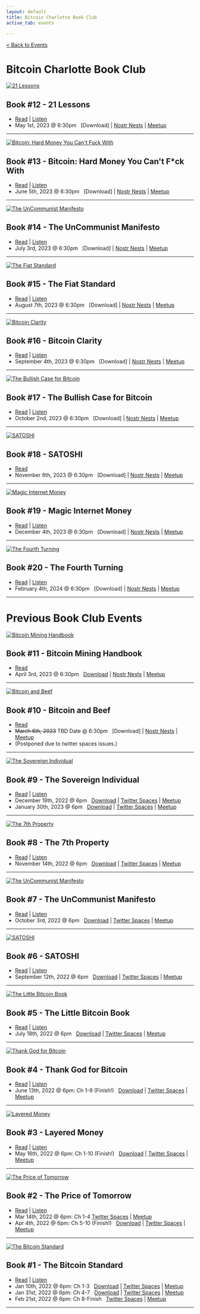 ```yaml
---
layout: default
title: Bitcoin Charlotte Book Club
active_tab: events

---
```


[< Back to Events](/events)

# Bitcoin Charlotte Book Club


<div class="book cleanbook">
    <a href="https://www.amazon.com/21-Lessons-Learned-Falling-Bitcoin/dp/1697526349/?tag=bitcoincharlo-20" target="_blank"><img src="/assets/img/posts/bookclub/Book12.jpg" alt="21 Lessons" title="21 Lessons"/></a>
</div>

## Book #12 - 21 Lessons
* [Read](https://www.amazon.com/21-Lessons-Learned-Falling-Bitcoin/dp/1697526349/?tag=bitcoincharlo-20) | [Listen](https://www.audible.com/pd/21-Lessons-What-Ive-Learned-from-Falling-Down-the-Bitcoin-Rabbit-Hole-Audiobook/B088C1DK58?qid=1660307416&sr=1-3&ref=a_search_c3_lProduct_1_3&pf_rd_p=83218cca-c308-412f-bfcf-90198b687a2f&pf_rd_r=B905DWC89AWSHMM7T59C)
* May 1st, 2023 @ 6:30pm &nbsp; [Download] | [Nostr Nests](https://nostrnests.com/fvf4cw) | [Meetup](https://www.meetup.com/bitcoincharlotte/events/crnhbtyfchbcb/)

---

<div class="book cleanbook">
    <a href="https://www.amazon.com/Bitcoin-bitcoin-global-reserve-currency/dp/1838318402/ref=tmm_pap_swatch_0?_encoding=UTF8&qid=1672106445&sr=1-1/?tag=bitcoincharlo-20" target="_blank"><img src="/assets/img/posts/bookclub/Book13.jpg" alt="Bitcoin: Hard Money You Can't Fuck With" title="Bitcoin: Hard Money You Can't Fuck With"/></a>
</div>

## Book #13 - Bitcoin: Hard Money You Can't F\*ck With
* [Read](https://www.amazon.com/Bitcoin-bitcoin-global-reserve-currency/dp/1838318402/ref=tmm_pap_swatch_0?_encoding=UTF8&qid=1672106445&sr=1-1/?tag=bitcoincharlo-20) | [Listen](https://www.audible.com/pd/Bitcoin-Hard-Money-You-Cant-F-ck-With-Audiobook/B08VBV2PP2?qid=1676312843&sr=1-1&ref=a_search_c3_lProduct_1_1&pf_rd_p=83218cca-c308-412f-bfcf-90198b687a2f&pf_rd_r=5YZQ42Y586WJRD0QMWN2&pageLoadId=JYvU4FfD4HvnLgt4&creativeId=0d6f6720-f41c-457e-a42b-8c8dceb62f2c)
* June 5th, 2023 @ 6:30pm &nbsp; [Download] | [Nostr Nests](https://nostrnests.com/tt8nf9) | [Meetup](https://www.meetup.com/bitcoincharlotte/events/crnhbtyfcjbhb/)

---

<div class="book cleanbook">
    <a href="https://www.amazon.com/UnCommunist-Manifesto-Message-Responsibility-Liberty/dp/B0B8BRL3RP/?tag=bitcoincharlo-20" target="_blank"><img src="/assets/img/posts/bookclub/Book7.jpg" alt="The UnCommunist Manifesto" title="The UnCommunist Manifesto"/></a>
</div>

## Book #14 - The UnCommunist Manifesto
* [Read](https://www.amazon.com/UnCommunist-Manifesto-Message-Responsibility-Liberty/dp/B0B8BRL3RP/?tag=bitcoincharlo-20) | [Listen](https://www.audible.com/pd/The-UNcommunist-Manifesto-with-Mark-Moss-Aleks-Svetski-Podcast/B0B81S4F5Q)
* July 3rd, 2023 @ 6:30pm &nbsp; [Download] | [Nostr Nests](https://nostrnests.com/2jut1i) | [Meetup](https://www.meetup.com/bitcoincharlotte/events/crnhbtyfckbfb/)

---

<div class="book cleanbook">
    <a href="https://www.amazon.com/Fiat-Standard-Slavery-Alternative-Civilization/dp/1544526474/?tag=bitcoincharlo-20" target="_blank"><img src="/assets/img/posts/bookclub/Book15.jpg" alt="The Fiat Standard" title="The Fiat Standard"/></a>
</div>

## Book #15 - The Fiat Standard
* [Read](https://www.amazon.com/Fiat-Standard-Slavery-Alternative-Civilization/dp/1544526474/?tag=bitcoincharlo-20) | [Listen](https://www.audible.com/pd/The-Fiat-Standard-Audiobook/B09VVCK4RY?qid=1676312876&sr=1-1&ref=a_search_c3_lProduct_1_1&pf_rd_p=83218cca-c308-412f-bfcf-90198b687a2f&pf_rd_r=S6DRGKK298XHZHAD1156&pageLoadId=iJoDg7ausHq3S4Iw&creativeId=0d6f6720-f41c-457e-a42b-8c8dceb62f2c)
* August 7th, 2023 @ 6:30pm &nbsp; [Download] | [Nostr Nests](https://nostrnests.com/mivmq9) | [Meetup](https://www.meetup.com/bitcoincharlotte/events/crnhbtyfclbkb/)

---

<div class="book cleanbook">
    <a href="https://www.amazon.com/Bitcoin-Clarity-Complete-Beginners-Understanding/dp/1733871209/?tag=bitcoincharlo-20" target="_blank"><img src="/assets/img/posts/bookclub/Book16.jpg" alt="Bitcoin Clarity" title="Bitcoin Clarity"/></a>
</div>

## Book #16 - Bitcoin Clarity
* [Read](https://www.amazon.com/Bitcoin-Clarity-Complete-Beginners-Understanding/dp/1733871209/?tag=bitcoincharlo-20) | [Listen](https://www.audible.com/pd/Bitcoin-Clarity-The-Complete-Beginners-Guide-to-Understanding-Audiobook/B08TTKJKGB?qid=1676312896&sr=1-1&ref=a_search_c3_lProduct_1_1&pf_rd_p=83218cca-c308-412f-bfcf-90198b687a2f&pf_rd_r=PD4ZVPHF8YNQCX0JBWSF&pageLoadId=f7us92pL0kshZOMu&creativeId=0d6f6720-f41c-457e-a42b-8c8dceb62f2c)
* September 4th, 2023 @ 6:30pm &nbsp; [Download] | [Nostr Nests](https://nostrnests.com/q90601) | [Meetup](https://www.meetup.com/bitcoincharlotte/events/crnhbtyfcmbgb/)

---
<div class="book cleanbook">
    <a href="https://www.amazon.com/Bullish-Case-Bitcoin-Vijay-Boyapati/dp/1737204118/?tag=bitcoincharlo-20" target="_blank"><img src="/assets/img/posts/bookclub/Book17.jpg" alt="The Bullish Case for Bitcoin" title="The Bullish Case for Bitcoin"/></a>
</div>

## Book #17 - The Bullish Case for Bitcoin
* [Read](https://www.amazon.com/Bullish-Case-Bitcoin-Vijay-Boyapati/dp/1737204118/?tag=bitcoincharlo-20) | [Listen](https://www.audible.com/search?keywords=The+Bullish+Case+for+Bitcoin&ref-override=a_pd_Bitcoi_t1_header_search&k=The+Bullish+Case+for+Bitcoin&crid=2584FGJTPPCY0&sprefix=the+bullish+case+for+bitcoin%2Cna-audible-us%2C61&i=na-audible-us&url=search-alias%3Dna-audible-us&ref=nb_sb_noss_2)
* October 2nd, 2023 @ 6:30pm &nbsp; [Download] | [Nostr Nests](https://nostrnests.com/g53i3z) | [Meetup](https://www.meetup.com/bitcoincharlotte/events/crnhbtyfcnbdb/)

---

<div class="book cleanbook">
    <a href="https://www.amazon.com/SATOSHI-R-D-BOSKOVIC/dp/B096TRSTSY/?tag=bitcoincharlo-20" target="_blank"><img src="/assets/img/posts/bookclub/Book6.jpg" alt="SATOSHI" title="SATOSHI"/></a>
</div>

## Book #18 - SATOSHI
* [Read](https://www.amazon.com/SATOSHI-R-D-BOSKOVIC/dp/B096TRSTSY/?tag=bitcoincharlo-20)
* November 6th, 2023 @ 6:30pm &nbsp; [Download] | [Nostr Nests](https://nostrnests.com/crhf19) | [Meetup](https://www.meetup.com/bitcoincharlotte/events/crnhbtyfcpbjb/)

---

<div class="book cleanbook">
    <a href="https://www.amazon.com/Magic-Internet-Money-About-Bitcoin/dp/1777128404/?tag=bitcoincharlo-20" target="_blank"><img src="/assets/img/posts/bookclub/Book19.jpg" alt="Magic Internet Money" title="Magic Internet Money"/></a>
</div>

## Book #19 - Magic Internet Money
* [Read](https://www.amazon.com/Magic-Internet-Money-About-Bitcoin/dp/1777128404/?tag=bitcoincharlo-20) | [Listen](https://www.audible.com/pd/Magic-Internet-Money-Audiobook/B0BCH5FPWX?qid=1676312950&sr=1-1&ref=a_search_c3_lProduct_1_1&pf_rd_p=83218cca-c308-412f-bfcf-90198b687a2f&pf_rd_r=N863F2P4GEWN18HH3ABQ&pageLoadId=lTBIdubA5ScGOqCZ&creativeId=0d6f6720-f41c-457e-a42b-8c8dceb62f2c)
* December 4th, 2023 @ 6:30pm &nbsp; [Download] | [Nostr Nests](https://nostrnests.com/rajcsj) | [Meetup](https://www.meetup.com/bitcoincharlotte/events/crnhbtyfcqbgb/)

---

<div class="book cleanbook">
    <a href="https://www.amazon.com/Fourth-Turning-American-Prophecy-Rendezvous/dp/0767900464/?tag=bitcoincharlo-20" target="_blank"><img src="/assets/img/posts/bookclub/Book20.jpg" alt="The Fourth Turning" title="The Fourth Turning"/></a>
</div>

## Book #20 - The Fourth Turning
* [Read](https://www.amazon.com/Fourth-Turning-American-Prophecy-Rendezvous/dp/0767900464/?tag=bitcoincharlo-20) | [Listen](https://www.audible.com/pd/The-Fourth-Turning-Audiobook/B002UZN3YI?qid=1676312965&sr=1-1&ref=a_search_c3_lProduct_1_1&pf_rd_p=83218cca-c308-412f-bfcf-90198b687a2f&pf_rd_r=Y31GDPD2BEB4GMY7ETEW&pageLoadId=Z6hAqCEchmvkUc2s&creativeId=0d6f6720-f41c-457e-a42b-8c8dceb62f2c)
* February 4th, 2024 @ 6:30pm &nbsp; [Download] | [Nostr Nests](https://nostrnests.com/hyvahk) | [Meetup](https://www.meetup.com/bitcoincharlotte/events/crnhbtygcdbhb/)

---

<!--

<div class="book">
    <a href="https://www.amazon.com/Blocksize-War-controls-Bitcoins-protocol/dp/B08YQMC2WM/?tag=bitcoincharlo-20" target="_blank"><img src="/assets/img/posts/BookBook9.jpg" alt="The Blocksize Wars" title="The Blocksize Wars"/></a>
</div>

## Book #9 - The Blocksize Wars
* [Read](https://www.amazon.com/Blocksize-War-controls-Bitcoins-protocol/dp/B08YQMC2WM/?tag=bitcoincharlo-20) | [Listen](https://www.audible.com/pd/The-Blocksize-War-Audiobook/B096CNVVQC)
* December 19th, 2022 @ 6pm &nbsp; [Download] | [Twitter Spaces] | [Meetup](https://www.meetup.com/bitcoincharlotte/events/)

--- -->


# Previous Book Club Events


<div class="book cleanbook">
    <a href="https://braiins.com/books/bitcoin-mining-handbook" target="_blank"><img src="/assets/img/posts/bookclub/Book11.jpg" alt="Bitcoin Mining Handbook" title="Bitcoin Mining Handbook"/></a>
</div>

## Book #11 - Bitcoin Mining Handbook
* [Read](https://braiins.com/books/bitcoin-mining-handbook)
* April 3rd, 2023 @ 6:30pm &nbsp; [Download](https://drive.google.com/file/d/181XhZ4ldyjFLP93LeG-3DwJy5_JIGr5S/view?usp=share_link) | [Nostr Nests](https://nostrnests.com/g7377a) | [Meetup](https://www.meetup.com/bitcoincharlotte/events/crnhbtyfcgbfb/)

---

<div class="book cleanbook">
    <a href="https://www.amazon.com/Bitcoin-Beef-Criticisms-Similarities-Decentralization/dp/B09W799F5F/?tag=bitcoincharlo-20" target="_blank"><img src="/assets/img/posts/bookclub/Book10.jpg" alt="Bitcoin and Beef" title="Bitcoin and Beef"/></a>
</div>

## Book #10 - Bitcoin and Beef
* [Read](https://www.amazon.com/Bitcoin-Beef-Criticisms-Similarities-Decentralization/dp/B09W799F5F/?tag=bitcoincharlo-20)
* <s>March 6th, 2023</s> TBD Date @ 6:30pm &nbsp; [Download] | [Nostr Nests](https://nostrnests.com/bakghc) | [Meetup](https://www.meetup.com/bitcoincharlotte/events/crnhbtyfcfbjb/)
* (Postponed due to twitter spaces issues.)

---

<div class="book cleanbook">
    <a href="https://www.amazon.com/Sovereign-Individual-Mastering-Transition-Information/dp/0684832720/?tag=bitcoincharlo-20" target="_blank"><img src="/assets/img/posts/bookclub/Book9.jpg" alt="The Sovereign Individual" title="The Sovereign Individual"/></a>
</div>

## Book #9 - The Sovereign Individual
* [Read](https://www.amazon.com/Sovereign-Individual-Mastering-Transition-Information/dp/0684832720/?tag=bitcoincharlo-20) | [Listen](https://www.audible.com/pd/The-Sovereign-Individual-Audiobook/1797103385)
* December 19th, 2022 @ 6pm &nbsp; [Download](https://drive.google.com/file/d/18UqoJRm0F8bfm52F6QPyfqFp46Hbth3G/view?usp=sharing) | [Twitter Spaces](https://twitter.com/Bitcoin_CLT/status/1615032322675585024?s=20&t=yfHzpFBlqr-_co94PE2ANw) | [Meetup](https://www.meetup.com/bitcoincharlotte/events/)
* January 30th, 2023 @ 6pm &nbsp; [Download](https://drive.google.com/file/d/1Lghs2slCsqNfF8bpj9mi3MLI87h0SXCj/view?usp=sharing) | [Twitter Spaces](https://twitter.com/Bitcoin_CLT/status/1620203104519221249?s=20&t=yfHzpFBlqr-_co94PE2ANw) | [Meetup](https://www.meetup.com/bitcoincharlotte/events/)

---

<div class="book">
    <a href="https://www.amazon.com/7th-Property-Bitcoin-Monetary-Revolution/dp/0578902621/?tag=bitcoincharlo-20" target="_blank"><img src="/assets/img/posts/BookBook8.jpg" alt="The 7th Property" title="The 7th Property"/></a>
</div>

## Book #8 - The 7th Property
* [Read](https://www.amazon.com/7th-Property-Bitcoin-Monetary-Revolution/dp/0578902621/?tag=bitcoincharlo-20) | [Listen](https://www.audible.com/pd/The-7th-Property-Audiobook/B09N9VWMGW)
* November 14th, 2022 @ 6pm &nbsp; [Download](https://drive.google.com/file/d/1gp9fMDiw0_1cfewsStZZFwBpIfUcfaQM/view?usp=share_link) | [Twitter Spaces](https://twitter.com/i/spaces/1OdJrzdowbXJX?s=20) | [Meetup](https://www.meetup.com/bitcoincharlotte/events/)

---

<div class="book">
    <a href="https://www.amazon.com/UnCommunist-Manifesto-Message-Responsibility-Liberty/dp/B0B8BRL3RP/?tag=bitcoincharlo-20" target="_blank"><img src="/assets/img/posts/BookBook7.jpg" alt="The UnCommunist Manifesto" title="The UnCommunist Manifesto"/></a>
</div>

## Book #7 - The UnCommunist Manifesto
* [Read](https://www.amazon.com/UnCommunist-Manifesto-Message-Responsibility-Liberty/dp/B0B8BRL3RP/?tag=bitcoincharlo-20) | [Listen](https://www.audible.com/pd/The-UNcommunist-Manifesto-with-Mark-Moss-Aleks-Svetski-Podcast/B0B81S4F5Q)
* October 3rd, 2022 @ 6pm &nbsp; [Download](https://drive.google.com/file/d/1LEbxHSBliLbi3j2WIeKIRiPdGUuKSDyO/view?usp=sharing) | [Twitter Spaces](https://twitter.com/i/spaces/1LyxBqPEvWLJN?s=20) | [Meetup](https://www.meetup.com/bitcoincharlotte/events/)

---

<div class="book">
    <a href="https://www.amazon.com/SATOSHI-R-D-BOSKOVIC/dp/B096TRSTSY/?tag=bitcoincharlo-20" target="_blank"><img src="/assets/img/posts/BookBook6.jpg" alt="SATOSHI" title="SATOSHI"/></a>
</div>

## Book #6 - SATOSHI
* [Read](https://www.amazon.com/SATOSHI-R-D-BOSKOVIC/dp/B096TRSTSY/?tag=bitcoincharlo-20) | [Listen]()
* September 12th, 2022 @ 6pm &nbsp; [Download](https://drive.google.com/file/d/1NWHr25MxBz0WzJHr1k3q94ClmQmtYVvW/view?usp=sharing) | [Twitter Spaces](https://twitter.com/i/spaces/1PlKQpvqvDYxE?s=20) | [Meetup](https://www.meetup.com/bitcoincharlotte/events/)

---

<div class="book">
    <a href="https://www.amazon.com/Little-Bitcoin-Book-Matters-Finances/dp/1641990503/?tag=bitcoincharlo-20" target="_blank"><img src="/assets/img/posts/BookBook5.jpg" alt="The Little Bitcoin Book" title="The Little Bitcoin Book"/></a>
</div>

## Book #5 - The Little Bitcoin Book
* [Read](https://www.amazon.com/Little-Bitcoin-Book-Matters-Finances/dp/1641990503/?tag=bitcoincharlo-20) | [Listen](https://www.audible.com/pd/The-Little-Bitcoin-Book-Audiobook/B081QTRNNX)
* July 18th, 2022 @ 6pm &nbsp; [Download](https://drive.google.com/file/d/18C-o9_BW7SyhLdmHwAhV41ZO5kf12WDC/view?usp=sharing) | [Twitter Spaces](https://twitter.com/i/spaces/1yNGaYWbPyEGj?s=20) | [Meetup](https://www.meetup.com/bitcoincharlotte/events/286893754/)

---

<div class="book">
    <a href="https://www.amazon.com/Thank-God-Bitcoin-Corruption-Redemption/dp/1641991267/?tag=bitcoincharlo-20" target="_blank"><img src="/assets/img/posts/BookBook4.jpg" alt="Thank God for Bitcoin" title="Thank God for Bitcoin"/></a>
</div>

## Book #4 - Thank God for Bitcoin
* [Read](https://www.amazon.com/Thank-God-Bitcoin-Corruption-Redemption/dp/1641991267/?tag=bitcoincharlo-20) | [Listen](https://www.audible.com/pd/Thank-God-for-Bitcoin-Audiobook/B08ZYW4FJH)
* June 13th, 2022 @ 6pm: Ch 1-9 (Finish!) &nbsp; [Download](https://drive.google.com/file/d/1mXjnDrPywA9tFVkU314L85gDNOBNgEc8/view?usp=sharing) | [Twitter Spaces](https://twitter.com/i/spaces/1ypKdEBRBbvGW?s=20) | [Meetup](https://www.meetup.com/BitcoinCharlotte/events/285673356/)

---

<div class="book">
    <a href="https://www.amazon.com/gp/product/1736110527/?tag=bitcoincharlo-20" target="_blank"><img src="/assets/img/posts/BookBook3.jpg" alt="Layered Money" title="Layered Money"/></a>
</div>

## Book #3 - Layered Money
* [Read](https://www.amazon.com/gp/product/1736110527/?tag=bitcoincharlo-20) | [Listen](https://www.audible.com/pd/Layered-Money-Audiobook/B091D5R2SB)
* May 16th, 2022 @ 6pm: Ch 1-10 (Finish!) &nbsp; [Download](https://drive.google.com/file/d/1mcu4KZ-eCwJJ2UesmoFWjYisvY6D6zfK/view?usp=sharing) | [Twitter Spaces](https://twitter.com/i/spaces/1lPKqmkWmNPKb?s=20) | [Meetup](https://www.meetup.com/BitcoinCharlotte/events/285392542/)

---

<div class="book">
    <a href="https://www.amazon.com/gp/product/1999257405/?tag=bitcoincharlo-20" target="_blank"><img src="/assets/img/posts/BookBook2.jpg" alt="The Price of Tomorrow" title="The Price of Tomorrow"/></a>
</div>

## Book #2 - The Price of Tomorrow
* [Read](https://www.amazon.com/gp/product/1999257405/?tag=bitcoincharlo-20) | [Listen](https://www.audible.com/pd/The-Price-of-Tomorrow-Audiobook/B08724Y81K)
* Mar 14th, 2022 @ 6pm: Ch 1-4  [Twitter Spaces](https://twitter.com/i/spaces/1ynJOZNWwmvGR) | [Meetup](https://www.meetup.com/BitcoinCharlotte/events/284205898/)
* Apr 4th, 2022 @ 6pm: Ch 5-10 (Finish!) &nbsp; [Download](https://drive.google.com/file/d/1Ka0BCjYDcGQAMeMDC69pGTVo4gtLeizl/view?usp=sharing) | [Twitter Spaces](https://twitter.com/i/spaces/1OwGWzAvwlWKQ) | [Meetup](https://www.meetup.com/BitcoinCharlotte/events/284205913/)

---

<div class="book">
    <a href="https://www.amazon.com/gp/product/1119473861/?tag=bitcoincharlo-20" target="_blank"><img src="/assets/img/posts/Book1.jpg" alt="The Bitcoin Standard" title="The Bitcoin Standard"/></a>
</div>

## Book #1 - The Bitcoin Standard
* [Read](https://www.amazon.com/gp/product/1119473861/?tag=bitcoincharlo-20) | [Listen](https://www.audible.com/pd/The-Bitcoin-Standard-Audiobook/B07D7ZRKLJ)
* Jan 10th, 2022 @ 6pm: Ch 1-3  &nbsp; [Download](https://drive.google.com/file/d/124lW7Uq2G85lUj6sWwN-8X8ddEBelwXn/view?usp=sharing) | [Twitter Spaces](https://twitter.com/i/spaces/1MYxNnQoWmvxw) | [Meetup](https://www.meetup.com/BitcoinCharlotte/events/282872181/)
* Jan 31st, 2022 @ 6pm: Ch 4-7 &nbsp; [Download](https://drive.google.com/file/d/1iy4tjZ6PkkmMmPoOHz-m-3kUx7xYWZGI/view?usp=sharing) | [Twitter Spaces](https://twitter.com/i/spaces/1OyJADnDPjWGb) | [Meetup](https://www.meetup.com/BitcoinCharlotte/events/282960926/)
* Feb 21st, 2022 @ 6pm: Ch 8-Finish &nbsp; [Twitter Spaces](https://twitter.com/i/spaces/1ynKOZkzXRrxR) | [Meetup](https://www.meetup.com/BitcoinCharlotte/events/282960956/)

---
